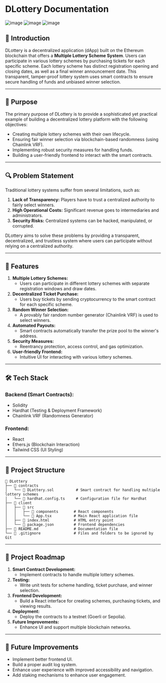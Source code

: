 # DLottery Documentation
![image](https://github.com/user-attachments/assets/8f37bab2-dcce-436a-affe-9cea09a67ee8)
![image](https://github.com/user-attachments/assets/d4174b21-0c90-4ca0-8c98-a095018e1075)
![image](https://github.com/user-attachments/assets/023554d7-6ab4-4dec-9927-44037b3e14c2)



## 📌 Introduction
DLottery is a decentralized application (dApp) built on the Ethereum blockchain that offers a **Multiple Lottery Scheme System**. Users can participate in various lottery schemes by purchasing tickets for each specific scheme. Each lottery scheme has distinct registration opening and closing dates, as well as a final winner announcement date. This transparent, tamper-proof lottery system uses smart contracts to ensure secure handling of funds and unbiased winner selection.

---

## 🎯 Purpose
The primary purpose of DLottery is to provide a sophisticated yet practical example of building a decentralized lottery platform with the following objectives:
- Creating multiple lottery schemes with their own lifecycle.
- Ensuring fair winner selection via blockchain-based randomness (using Chainlink VRF).
- Implementing robust security measures for handling funds.
- Building a user-friendly frontend to interact with the smart contracts.

---

## 🔍 Problem Statement
Traditional lottery systems suffer from several limitations, such as:
1. **Lack of Transparency:** Players have to trust a centralized authority to fairly select winners.
2. **High Operational Costs:** Significant revenue goes to intermediaries and administrators.
3. **Security Risks:** Centralized systems can be hacked, manipulated, or corrupted.

DLottery aims to solve these problems by providing a transparent, decentralized, and trustless system where users can participate without relying on a centralized authority.

---

## 📖 Features
1. **Multiple Lottery Schemes:**
   - Users can participate in different lottery schemes with separate registration windows and draw dates.
2. **Decentralized Ticket Purchase:**
   - Users buy tickets by sending cryptocurrency to the smart contract for each specific scheme.
3. **Random Winner Selection:**
   - A provably fair random number generator (Chainlink VRF) is used to select winners.
4. **Automated Payouts:**
   - Smart contracts automatically transfer the prize pool to the winner's address.
5. **Security Measures:**
   - Reentrancy protection, access control, and gas optimization.
6. **User-friendly Frontend:**
   - Intuitive UI for interacting with various lottery schemes.

---

## 🛠️ Tech Stack
### **Backend (Smart Contracts):**
- Solidity
- Hardhat (Testing & Deployment Framework)
- Chainlink VRF (Randomness Generator)

### **Frontend:**
- React
- Ethers.js (Blockchain Interaction)
- Tailwind CSS (UI Styling)

---

## 📂 Project Structure
```
📁 DLottery
├── 📁 contracts
│   └── 📄 DLottery.sol          # Smart contract for handling multiple lottery schemes
│   └── 📄 hardhat.config.ts     # Configuration file for Hardhat
├── 📁 client
│   ├── 📁 src
│   │   ├── 📁 components       # React components
│   │   └── 📄 App.tsx          # Main React application file
│   ├── 📄 index.html           # HTML entry point
│   └── 📄 package.json         # Frontend dependencies
├── 📄 README.md                # Documentation file
└── 📄 .gitignore               # Files and folders to be ignored by Git
```

---

## 📅 Project Roadmap
1. **Smart Contract Development:**
   - Implement contracts to handle multiple lottery schemes.
2. **Testing:**
   - Write unit tests for scheme handling, ticket purchase, and winner selection.
3. **Frontend Development:**
   - Build a React interface for creating schemes, purchasing tickets, and viewing results.
4. **Deployment:**
   - Deploy the contracts to a testnet (Goerli or Sepolia).
5. **Future Improvements:**
   - Enhance UI and support multiple blockchain networks.

---

## 📢 Future Improvements
- Implement better frontend UI.
- Build a proper audit log system.
- Enhance user experience with improved accessibility and navigation.
- Add staking mechanisms to enhance user engagement.



